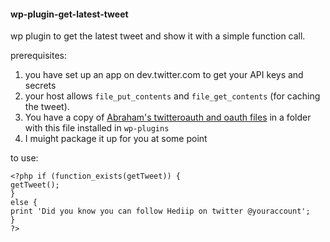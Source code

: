 #### wp-plugin-get-latest-tweet

wp plugin to get the latest tweet and show it with a simple function call.

prerequisites:

1. you have set up an app on dev.twitter.com to get your API keys and secrets
2. your host allows `file_put_contents` and `file_get_contents` (for caching the tweet).
3. You have a copy of <a href="http://github.com/kutf/twitter-oauth">Abraham's twitteroauth and oauth files</a> in a folder with this file installed in `wp-plugins`
4. I muight package it up for you at some point


to use:

    <?php if (function_exists(getTweet)) { 
    getTweet(); 
    }
    else { 
    print 'Did you know you can follow Hediip on twitter @youraccount'; 
    } 
    ?>
